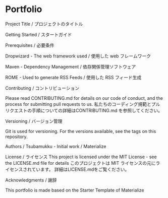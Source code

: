 # Portfolio

Project Title / プロジェクトのタイトル

Getting Started / スタートガイド



Prerequisites / 必要条件





Dropwizard - The web framework used / 使用した web フレームワーク


Maven - Dependency Management / 依存関係管理ソフトウェア


ROME - Used to generate RSS Feeds / 使用した RSS フィード生成



Contributing / コントリビューション

Please read CONTRIBUTING.md for details on our code of conduct, and the process for submitting pull requests to us.
私たちのコーディング規範とプルリクエストの手順についての詳細はCONTRIBUTING.md を参照してください。

Versioning / バージョン管理

Git is used for versioning. For the versions available, see the tags on this repository.

Authors / Tsubamukku - Initial work / Materialize


License / ライセンス
This project is licensed under the MIT License - see the LICENSE.md file for details
このプロジェクトは MIT ライセンスの元にライセンスされています。 詳細はLICENSE.mdをご覧ください。

Acknowledgments / 謝辞

This portfolio is made based on the Starter Template of Materialize

